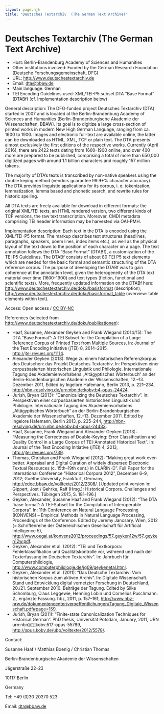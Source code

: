 ```yaml
---
layout: page.njk
title: "Deutsches Textarchiv  (The German Text Archive)"
---
```

# Deutsches Textarchiv  (The German Text Archive)











* Host: Berlin-Brandenburg Academy of Sciences and Humanities
* Other institutions involved: Funded by the German Research Foundation (Deutsche Forschungsgemeinschaft, DFG)
* URL: <http://www.deutschestextarchiv.de>
* Email: [dta@bbaw.de](mailto:dta@bbaw.de)
* Main language: German
* TEI Encoding Guidelines used: XML/TEI-P5 subset DTA “Base Format” (DTABf) (cf. Implementation description below)



General description:
 The DFG-funded project Deutsches Textarchiv (DTA) started in 2007 and is located at
 the Berlin-Brandenburg Academy of Sciences and Humanities (Berlin-Brandenburgische
 Akademie der Wissenschaften, BBAW). Its goal is to digitize a large cross-section
 of printed works in modern New High German Language, ranging from ca. 1600 to 1900.
 Images and electronic full-text are available online, the latter can be downloaded
 as HTML, XML, TCF or plain text. The DTA presents almost exclusively the first editions
 of the respective works. Currently (April 2016), there are 2422 texts dating from
 1600–1900 online, and over 400 more are prepared to be published, comprising a total
 of more than 650,000 digitized pages with around 1.1 billion characters and roughly
 157 million tokens.


The majority of DTA’s texts is transcribed by non-native speakers using the double
 keying method (vendors guarantee 99.9+% character accuracy). The DTA provides linguistic
 applications for its corpus, i. e. tokenization, lemmatization, lemma based and phonetic
 search, and rewrite rules for historic spelling.


All DTA texts are freely available for download in different formats: the original
 XML/TEI texts, an HTML rendered version, two different kinds of TCF versions, the
 raw text transcription. Moreover, CMDI metadata comprising TEI header information
 may be harvested via OAI-PMH.



Implementation description:
 Each text in the DTA is encoded using the XML/TEI-P5 format. The markup describes
 text structures (headlines, paragraphs, speakers, poem lines, index items etc.), as
 well as the physical layout of the text down to the position of each character on
 a page.
 The text annotation follows the DTA “Base Format” (DTABf), a customization of the
 TEI P5 Guidelines. The DTABf consists of about 80 TEI P5 
 text elements which are needed for the basic formal and semantic structuring of the DTA
 reference corpus. The purpose of developing the DTABf was to gain coherence at the
 annotation level, given the heterogeneity of the DTA text material over time (1600-1900)
 and text types (fiction, functional and scientific texts). More, frequently updated
 information on the DTABf here: <http://www.deutschestextarchiv.de/doku/basisformat> (description), <http://www.deutschestextarchiv.de/doku/basisformat_table> (overview: table elements within text).
 



Access:
 Open access / [CC BY-NC](http://creativecommons.org/licenses/by-nc/3.0/de/)



References (selected from <http://www.deutschestextarchiv.de/doku/publikationen>): 
 


* Haaf, Susanne, Alexander Geyken and Frank Wiegand (2014/15): The DTA “Base Format”:
 A TEI Subset for the Compilation of a Large Reference Corpus of Printed Text from
 Multiple Sources, In: 
 Journal of the Text Encoding Initiative (jTEI) 8, 2014–2015, <http://jtei.revues.org/1114>.
* Alexander Geyken (2013): Wege zu einem historischen Referenzkorpus des Deutschen:
 das Projekt Deutsches Textarchiv. In: Perspektiven einer corpusbasierten historischen
 Linguistik und Philologie. Internationale Tagung des Akademienvorhabens „Altägyptisches
 Wörterbuch“ an der Berlin-Brandenburgischen Akademie der Wissenschaften, 12.–13. Dezember
 2011, Edited by Ingelore Hafemann, Berlin 2013, p. 221–234, <http://nbn-resolving.de/urn:nbn:de:kobv:b4-opus-24424>.
* Jurish, Bryan (2013): “Canonicalizing the Deutsches Textarchiv”. In: 
 Perspektiven einer corpusbasierten historischen Linguistik und Philologie. Internationale Tagung des Akademienvorhabens „Altägyptisches Wörterbuch“ an der
 Berlin-Brandenburgischen Akademie der Wissenschaften, 12.–13. Dezember 2011. Edited
 by Ingelore Hafemann, Berlin 2013, p. 235–244, <http://nbn-resolving.de/urn:nbn:de:kobv:b4-opus-24433>.
* Haaf, Susanne, Frank Wiegand and Alexander Geyken (2013): “Measuring the Correctness
 of Double-Keying: Error Classification and Quality Control in a Large Corpus of TEI-Annotated
 Historical Text”. In: 
 Journal of the Text Encoding Initiative (jTEI) 4, 2013, <http://jtei.revues.org/739>.
* Thomas, Christian and Frank Wiegand (2012): “Making great work even better. Appraisal
 and Digital Curation of widely dispersed Electronic Textual Resources (c. 15th–19th
 cent.) in CLARIN-D”. Full Paper for the International Conference “Historical Corpora
 2012”, December 6–9, 2012; Goethe University, Frankfurt, Germany, <http://edoc.bbaw.de/volltexte/2012/2308/>. [Updated print version in: Gippert, Jost / Gehrke, Ralf (Hrsg.): Historical Corpora.
 Challenges and Perspectives. Tübingen 2015, S. 181–196.]
* Geyken, Alexander, Susanne Haaf and Frank Wiegand (2012): “The DTA ‘base format’:
 A TEI-Subset for the Compilation of Interoperable Corpora”. In: 
 11th Conference on Natural Language Processing (KONVENS) – Empirical Methods in Natural
 Language Processing, Proceedings of the Conference. Edited by Jeremy Jancsary. Wien, 2012 (= Schriftenreihe der Österreichischen Gesellschaft
 für Artificial Intelligence 5), <http://www.oegai.at/konvens2012/proceedings/57_geyken12w/57_geyken12w.pdf>.
* Geyken, Alexander et al. (2012): “TEI und Textkorpora: Fehlerklassifikation und Qualitätskontrolle
 vor, während und nach der Texterfassung im Deutschen Textarchiv”. In: 
 Jahrbuch für Computerphilologie, <http://www.computerphilologie.de/jg09/geykenetal.html>.
* Geyken, Alexander et al. (2011): “Das Deutsche Textarchiv: Vom historischen Korpus
 zum aktiven Archiv”. In: 
 Digitale Wissenschaft. Stand und Entwicklung digital vernetzter Forschung in Deutschland, 20./21. September 2010. Beiträge der Tagung. Edited by Silke Schomburg, Claus Leggewie,
 Henning Lobin und Cornelius Puschmann. 2., ergänzte Fassung. hbz, 2011, p. 157–161,
 <http://www.hbz-nrw.de/dokumentencenter/veroeffentlichungen/Tagung_Digitale_Wissenschaft.pdf#page=159>.
* Jurish, Bryan (2011): “Finite-state Canonicalization Techniques for Historical German”.
 PhD thesis, Universität Potsdam, January, 2011, URN urn:nbn:de:kobv:517-opus-55789,
 <http://opus.kobv.de/ubp/volltexte/2012/5578/>.



Contact: 



Susanne Haaf / Matthias Boenig / Christian Thomas


Berlin-Brandenburgische Akademie der Wissenschaften


Jägerstraße 22–23


10117 Berlin


Germany


Tel: +49 (0)30 20370 523


Email: [dta@bbaw.de](mailto:dta@bbaw.de)





